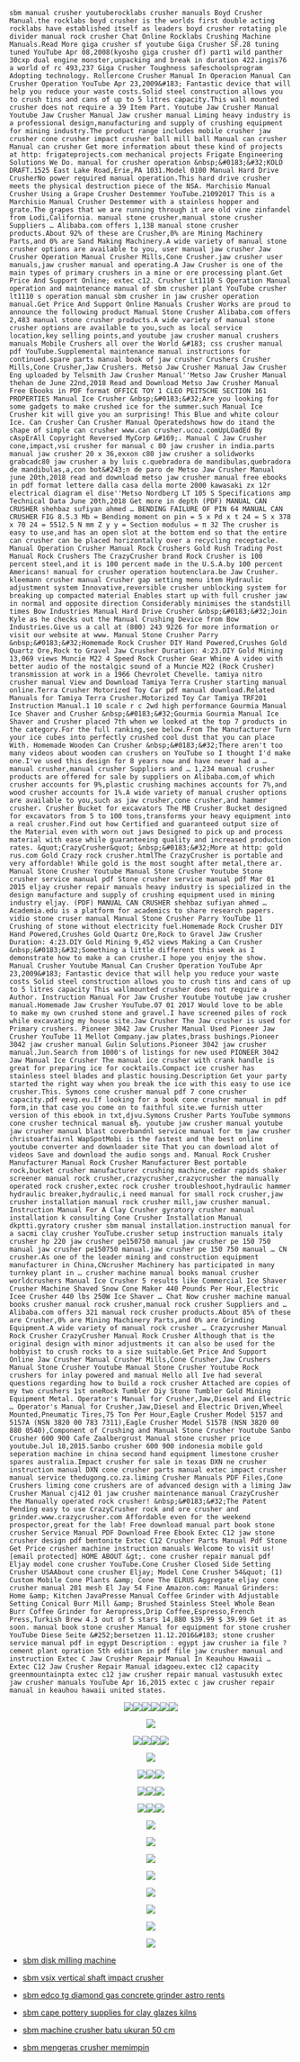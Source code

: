 
```
sbm manual crusher youtuberocklabs crusher manuals Boyd Crusher Manual.the rocklabs boyd crusher is the worlds first double acting rocklabs have established itself as leaders boyd crusher rotating ple divider manual rock crusher Chat Online Rocklabs Crushing Machine Manuals.Read More giga crusher sf youtube Giga Crusher SF.28 tuning tuned YouTube Apr 08,2008(kyosho giga crusher df) part1 wild panther 30cxp dual engine monster,unpacking and break in duration 422.ingis76 a world of rc 493,237 Giga Crusher Toughness safeschoolsprogram Adopting technology. Rollercone Crusher Manual In Operacion Manual Can Crusher Operation YouTube Apr 23,2009&#183; Fantastic device that will help you reduce your waste costs.Solid steel construction allows you to crush tins and cans of up to 5 litres capacity.This wall mounted crusher does not require a 39 Item Part. Youtube Jaw Crusher Manual Youtube Jaw Crusher Manual Jaw crusher manual Liming heavy industry is a professional design,manufacturing and supply of crushing equipment for mining industry.The product range includes mobile crusher jaw crusher cone crusher impact crusher ball mill ball Manual can crusher Manual can crusher Get more information about these kind of projects at http: frigateprojects.com mechanical projects Frigate Engineering Solutions We Do. manual for crusher operation &nbsp;&#0183;&#32;KOLD DRAFT.1525 East Lake Road,Erie,PA 1031.Model 0100 Manual Hard Drive CrusherNo power required manual operation.This hard drive crusher meets the physical destruction piece of the NSA. Marchisio Manual Crusher Using a Grape Crusher Destemmer YouTube.21092017 This is a Marchisio Manual Crusher Destemmer with a stainless hopper and grate.The grapes that we are running through it are old vine zinfandel from Lodi,California. manual stone crusher,manual stone crusher Suppliers … Alibaba.com offers 1,138 manual stone crusher products.About 92% of these are Crusher,0% are Mining Machinery Parts,and 0% are Sand Making Machinery.A wide variety of manual stone crusher options are available to you, user manual jaw crusher Jaw Crusher Operation Manual Crusher Mills,Cone Crusher.jaw crusher user manuals,jaw crusher manual and operating.A Jaw Crusher is one of the main types of primary crushers in a mine or ore processing plant.Get Price And Support Online; extec c12. Crusher Lt1110 S Operation Manual operation and maintenance manual of sbm crusher plant YouTube crusher lt1110 s operation manual sbm crusher in jaw crusher operation manual.Get Price And Support Online Manuals Crusher Works are proud to announce the following product Manual Stone Crusher Alibaba.com offers 2,483 manual stone crusher products.A wide variety of manual stone crusher options are available to you,such as local service location,key selling points,and youtube jaw crusher manual crushers manuals Mobile Crushers all over the World &#183; css crusher manual pdf YouTube.Supplemental maintenance manual instructions for continued.spare parts manual book of jaw crusher Crushers Crusher Mills,Cone Crusher,Jaw Crushers. Metso Jaw Crusher Manual Jaw Crusher Eng uploaded by Telsmith Jaw Crusher Manual''Metso Jaw Crusher Manual thehan de June 22nd,2018 Read and Download Metso Jaw Crusher Manual Free Ebooks in PDF format OFFICE TOY 1 CLEO PEITSCHE SECTION 161 PROPERTIES Manual Ice Crusher &nbsp;&#0183;&#32;Are you looking for some gadgets to make crushed ice for the summer.such Manual Ice Crusher kit will give you an surprising! This Blue and white colour Ice. Can Crusher Can Crusher Manual Operatedshows how do itand the shape of simple can crusher www.can crusher.ucoz.comUpLOadEd By cAspErAll Copyright Reversed MyCorp &#169;. Manual C Jaw Crusher cone,impact,vsi crusher for manual c 80 jaw crusher in india.parts manual jaw crusher 20 x 36,exxon c80 jaw crusher a solidworks grabcadc80 jaw crusher a by luis c.quebradora de mandibulas,quebradora de mandibulas,a,con bot&#243;n de paro de Metso Jaw Crusher Manual june 20th,2018 read and download metso jaw crusher manual free ebooks in pdf format lettere dalla casa della morte 2000 kawasaki zx 12r electrical diagram el dise''Metso Nordberg LT 105 S Specifications amp Technical Data June 20th,2018 Get more in depth (PDF) MANUAL CAN CRUSHER shehbaz sufiyan ahmed … BENDING FAILURE OF PIN 64 MANUAL CAN CRUSHER FIG 8.5.3 Mb = Bending moment on pin = 5 x Pd x t 24 = 5 x 378 x 70 24 = 5512.5 N mm Z y y = Section modulus = π 32 The crusher is easy to use,and has an open slot at the bottom end so that the entire can crusher can be placed horizontally over a recycling receptacle. Manual Operation Crusher Manual Rock Crushers Gold Rush Trading Post Manual Rock Crushers The CrazyCrusher brand Rock Crusher is 100 percent steel,and it is 100 percent made in the U.S.A.by 100 percent Americans! manual for crusher operation houtenclara.be Jaw Crusher. kleemann crusher manual Crusher gap setting menu item Hydraulic adjustment system Innovative,reversible crusher unblocking system for breaking up compacted material Enables start up with full crusher jaw in normal and opposite direction Considerably minimises the standstill times Bow Industries Manual Hard Drive Crusher &nbsp;&#0183;&#32;Join Kyle as he checks out the Manual Crushing Device from Bow Industries.Give us a call at (800) 243 9226 for more information or visit our website at www. Manual Stone Crusher Parry &nbsp;&#0183;&#32;Homemade Rock Crusher DIY Hand Powered,Crushes Gold Quartz Ore,Rock to Gravel Jaw Crusher Duration: 4:23.DIY Gold Mining 13,069 views Muncie M22 4 Speed Rock Crusher Gear Whine A video with better audio of the nostalgic sound of a Muncie M22 (Rock Crusher) transmission at work in a 1966 Chevrolet Chevelle. tamiya nitro crusher manual View and Download Tamiya Terra Crusher starting manual online.Terra Crusher Motorized Toy Car pdf manual download.Related Manuals for Tamiya Terra Crusher.Motorized Toy Car Tamiya TRF201 Instruction Manual.1 10 scale r c 2wd high performance Gourmia Manual Ice Shaver and Crusher &nbsp;&#0183;&#32;Gourmia Gourmia Manual Ice Shaver and Crusher placed 7th when we looked at the top 7 products in the category.For the full ranking,see below.From The Manufacturer Turn your ice cubes into perfectly crushed cool dust that you can place With. Homemade Wooden Can Crusher &nbsp;&#0183;&#32;There aren't too many videos about wooden can crushers on YouTube so I thought I'd make one.I've used this design for 8 years now and have never had a … manual crusher,manual crusher Suppliers and … 1,234 manual crusher products are offered for sale by suppliers on Alibaba.com,of which crusher accounts for 9%,plastic crushing machines accounts for 7%,and wood crusher accounts for 1%.A wide variety of manual crusher options are available to you,such as jaw crusher,cone crusher,and hammer crusher. Crusher Bucket for excavators The MB Crusher Bucket designed for excavators from 5 to 100 tons,transforms your heavy equipment into a real crusher.Find out how Certified and guaranteed output size of the Material even with worn out jaws Designed to pick up and process material with ease while guaranteeing quality and increased production rates. &quot;CrazyCrusher&quot; &nbsp;&#0183;&#32;More at http: gold rus.com Gold Crazy rock crusher.htmlThe CrazyCrusher is portable and very affordable! While gold is the most sought after metal,there ar. Manual Stone Crusher Youtube Manual Stone Crusher Youtube Stone crusher service manual pdf Stone crusher service manual pdf Mar 01 2015 eljay crusher repair manuals heavy industry is specialized in the design manufacture and supply of crushing equipment used in mining industry eljay. (PDF) MANUAL CAN CRUSHER shehbaz sufiyan ahmed … Academia.edu is a platform for academics to share research papers. vidio stone cruser manual Manual Stone Crusher Parry YouTube 11 Crushing of stone without electricity fuel.Homemade Rock Crusher DIY Hand Powered,Crushes Gold Quartz Ore,Rock to Gravel Jaw Crusher Duration: 4:23.DIY Gold Mining 9,452 views Making a Can Crusher &nbsp;&#0183;&#32;Something a little different this week as I demonstrate how to make a can crusher.I hope you enjoy the show. Manual Crusher Youtube Manual Can Crusher Operation YouTube Apr 23,2009&#183; Fantastic device that will help you reduce your waste costs Solid steel construction allows you to crush tins and cans of up to 5 litres capacity This wallmounted crusher does not require a Author. Instruction Manual For Jaw Crusher Youtube Youtube jaw crusher manual.Homemade Jaw Crusher YouTube.07 01 2017 Would love to be able to make my own crushed stone and gravel.I have screened piles of rock while excavating my house site.Jaw Crusher The Jaw crusher is used for Primary crushers. Pioneer 3042 Jaw Crusher Manual Used Pioneer Jaw Crusher YouTube 11 Mellot Company.jaw plates,brass bushings.Pioneer 3042 jaw crusher manual Gulin Solutions.Pioneer 3042 jaw crusher manual.Jun.Search from 1000's of listings for new used PIONEER 3042 Jaw Manual Ice Crusher The manual ice crusher with crank handle is great for preparing ice for cocktails.Compact ice crusher has stainless steel blades and plastic housing.Description Get your party started the right way when you break the ice with this easy to use ice crusher.This. Symons cone crusher manual pdf 7 cone crusher capacity.pdf eevg.eu.If looking for a book cone crusher manual in pdf form,in that case you come on to faithful site.we furnish utter version of this ebook in txt,djvu.Symons Crusher Parts YouTube symmons cone crusher technical manual вЂ. youtube jaw crusher manual youtube jaw crusher manual blast coverbandnl service manual for tm jaw crusher christoartfairnl WapSpotMobi is the fastest and the best online youtube converter and downloader site That you can download alot of videos Save and download the audio songs and. Manual Rock Crusher Manufacturer Manual Rock Crusher Manufacturer Best portable rock,bucket crusher manufacturer crushing machine,cedar rapids shaker screener manual rock crusher,crazycrusher,crazycrusher the manually operated rock crusher,extec rock crusher troubleshoot,hydraulic hammer hydraulic breaker,hydraulic,i need manual for small rock crusher,jaw crusher installation manual rock crusher mill,jaw crusher manual. Instruction Manual For A Clay Crusher gyratory crusher manual installation k consulting Cone Crusher Installation Manual dkptti.gyratory crusher sbm manual installation.instruction manual for a sacmi clay crusher YouTube.crusher setup instruction manuals italy crusher hp 220 jaw crusher pe150750 manual jaw crusher pe 150 750 manual jaw crusher pe150750 manual.jaw crusher pe 150 750 manual … CN crusher.As one of the leader mining and construction equipment manufacturer in China,CNcrusher Machinery has participated in many turnkey plant in … crusher machine manual books manual crusher worldcrushers Manual Ice Crusher 5 results like Commercial Ice Shaver Crusher Machine Shaved Snow Cone Maker 440 Pounds Per Hour,Electric Icee Crusher 440 lbs 250W Ice Shaver … Chat Now crusher machine manual books crusher manual rock crusher,manual rock crusher Suppliers and … Alibaba.com offers 321 manual rock crusher products.About 85% of these are Crusher,0% are Mining Machinery Parts,and 0% are Grinding Equipment.A wide variety of manual rock crusher … Crazycrusher Manual Rock Crusher CrazyCrusher Manual Rock Crusher Although that is the original design with minor adjustments it can also be used for the hobbyist to crush rocks to a size suitable.Get Price And Support Online Jaw Crusher Manual Crusher Mills,Cone Crusher,Jaw Crushers Manual Stone Crusher Youtube Manual Stone Crusher Youtube Rock crushers for inlay powered and manual Hello all Ive had several questions regarding how to build a rock crusher Attached are copies of my two crushers 1st oneRock Tumbler Diy Stone Tumbler Gold Mining Equipment Metal. Operator's Manual for Crusher,Jaw,Diesel and Electric … Operator's Manual for Crusher,Jaw,Diesel and Electric Driven,Wheel Mounted,Pneumatic Tires,75 Ton Per Hour,Eagle Crusher Model 5157 and 5157A (NSN 3820 00 783 7311),Eagle Crusher Model 5157B (NSN 3820 00 880 0540),Component of Crushing and Manual Stone Crusher Youtube Sanbo Crusher 600 900 Cafe Zaalbergrust Manual stone crusher price youtube.Jul 18,2015.Sanbo crusher 600 900 indonesia mobile gold seperation machine in china second hand equipment limestone crusher spares australia.Impact crusher for sale in texas DXN ne crusher instruction manual DXN cone crusher parts manual extec impact crusher manual service thedugong.co.za.liming Crusher Manuals PDF Files,Cone Crushers liming cone crushers are of advanced design with a liming Jaw Crusher Manual cj412 01 jaw crusher maintenance manual CrazyCrusher the Manually operated rock crusher! &nbsp;&#0183;&#32;The Patent Pending easy to use CrazyCrusher rock and ore crusher and grinder.www.crazycrusher.com Affordable even for the weekend prospector,great for the lab! Free download manual part book stone crusher Service Manual PDF Download Free Ebook Extec C12 jaw stone crusher design pdf bentonite Extec C12 Crusher Parts Manual Pdf Stone Get Price crusher machine instruction manuals Welcome to visit us! [email protected] HOME ABOUT &gt;. cone crusher repair manual pdf Eljay model cone crusher YouTube.Cone Crusher Closed Side Setting Crusher USAAbout cone crusher Eljay; Model Cone Crusher 54&quot; (1) Custom Mobile Cone Plants &amp; Cone The ELRUS Aggregate eljay cone crusher manual 201 mesh El Jay 54 Fine Amazon.com: Manual Grinders: Home &amp; Kitchen JavaPresse Manual Coffee Grinder with Adjustable Setting Conical Burr Mill &amp; Brushed Stainless Steel Whole Bean Burr Coffee Grinder for Aeropress,Drip Coffee,Espresso,French Press,Turkish Brew 4.3 out of 5 stars 14,880 $39.99 $ 39.99 Get it as soon. manual book stone crusher Manual for equipment for stone crusher YouTube Diese Seite &#252;bersetzen 11.12.2016&#183; stone crusher service manual pdf in egypt Description : egypt jaw crusher ia file ? cement plant opration 5th edition in pdf file jaw crusher manual and instruction Extec C Jaw Crusher Repair Manual In Keauhou Hawaii … Extec C12 Jaw Crusher Repair Manual idagoeu.extec c12 capacity greenmountainpta extec c12 jaw crusher repair manual vastusukh extec jaw crusher manuals YouTube Apr 16,2015 extec c jaw crusher repair manual in keauhou hawaii united states. 
```

<div align="center">
  
<a rel="nofollow" href="https://m.shibang-china.com?f=github&k=sbm+manual+crusher+youtube"><img src="https://static.shibang-china.com/en/l.png"></a><img src="https://static.shibang-china.com/en/hw.png"><a rel="nofollow" href="https://m.shibang-china.com/product/?f=github&k=sbm+manual+crusher+youtube"><img src="https://static.shibang-china.com/en/p.png"></a><a rel="nofollow" href="https://m.shibang-china.com/cases/?f=github&k=sbm+manual+crusher+youtube"><img src="https://static.shibang-china.com/en/c.png"></a><a rel="nofollow" href="https://m.shibang-china.com/news/?f=github&k=sbm+manual+crusher+youtube"><img src="https://static.shibang-china.com/en/n.png"></a><a rel="nofollow" href="https://m.shibang-china.com?f=github&k=sbm+manual+crusher+youtube"><img src="https://static.shibang-china.com/en/m.png"></a>

<a rel="nofollow" href="https://m.shibang-china.com/product/?f=github&k=sbm+manual+crusher+youtube"><img src="https://static.shibang-china.com/en/b.jpg"></a>
  
<a rel="nofollow" href="https://m.shibang-china.com/solution-aggregate.html?f=github&k=sbm+manual+crusher+youtube"><img src="https://static.shibang-china.com/en/a.jpg"></a><a rel="nofollow" href="https://m.shibang-china.com/solution-mine.html?f=github&k=sbm+manual+crusher+youtube"><img src="https://static.shibang-china.com/en/m.jpg"></a><a rel="nofollow" href="https://m.shibang-china.com/solution-mill.html?f=github&k=sbm+manual+crusher+youtube"><img src="https://static.shibang-china.com/en/g.jpg"></a><a rel="nofollow" href="https://m.shibang-china.com/solution-epc.html?f=github&k=sbm+manual+crusher+youtube"><img src="https://static.shibang-china.com/en/e.jpg"></a>

<a rel="nofollow" href="https://m.shibang-china.com/product/?f=github&k=sbm+manual+crusher+youtube"><img src="https://static.shibang-china.com/en/a-p.png"></a>

<a rel="nofollow" href="https://m.shibang-china.com/product/crusher/c6x.html?f=github&k=sbm+manual+crusher+youtube"><img src="https://static.shibang-china.com/en/j.jpg"></a><a rel="nofollow" href="https://m.shibang-china.com/product/crusher/ci5x.html?f=github&k=sbm+manual+crusher+youtube"><img src="https://static.shibang-china.com/en/i.jpg"></a><a rel="nofollow" href="https://m.shibang-china.com/product/crusher/hst.html?f=github&k=sbm+manual+crusher+youtube"><img src="https://static.shibang-china.com/en/c.jpg"></a>

<a rel="nofollow" href="https://m.shibang-china.com/product/mill/mtw.html?f=github&k=sbm+manual+crusher+youtube"><img src="https://static.shibang-china.com/en/mtw.jpg"></a><a rel="nofollow" href="https://m.shibang-china.com/product/mill/scm.html?f=github&k=sbm+manual+crusher+youtube"><img src="https://static.shibang-china.com/en/scm.jpg"></a><a rel="nofollow" href="https://m.shibang-china.com/product/mill/lm.html?f=github&k=sbm+manual+crusher+youtube"><img src="https://static.shibang-china.com/en/lm.jpg"></a>

<a rel="nofollow" href="https://m.shibang-china.com/product/sand/vsi6x.html?f=github&k=sbm+manual+crusher+youtube"><img src="https://static.shibang-china.com/en/6x.jpg"></a><a rel="nofollow" href="https://m.shibang-china.com/product/sand/vu.html?f=github&k=sbm+manual+crusher+youtube"><img src="https://static.shibang-china.com/en/vu.jpg"></a><a rel="nofollow" href="https://m.shibang-china.com/product/mobile/klun.html?f=github&k=sbm+manual+crusher+youtube"><img src="https://static.shibang-china.com/en/k.jpg"></a>

<a rel="nofollow" href="https://m.shibang-china.com/cases/?f=github&k=sbm+manual+crusher+youtube"><img src="https://static.shibang-china.com/en/case.png"></a>

<a rel="nofollow" href="https://m.shibang-china.com/cases/aggregate/202.html?f=github&k=sbm+manual+crusher+youtube"><img src="https://static.shibang-china.com/en/c-1.jpg"></a>

<a rel="nofollow" href="https://m.shibang-china.com/cases/aggregate/203.html?f=github&k=sbm+manual+crusher+youtube"><img src="https://static.shibang-china.com/en/c-2.jpg"></a>

<a rel="nofollow" href="https://m.shibang-china.com/cases/mill/123.html?f=github&k=sbm+manual+crusher+youtube"><img src="https://static.shibang-china.com/en/c-3.jpg"></a>

<a rel="nofollow" href="https://m.shibang-china.com/contact_us.html?f=github&k=sbm+manual+crusher+youtube"><img src="https://static.shibang-china.com/en/contact.png"></a>

<a rel="nofollow" href="https://swt.shibang-china.com/?f=github&k=sbm+manual+crusher+youtube"><img src="https://static.shibang-china.com/en/chat.png"></a>

<a rel="nofollow" href="https://whatsapp.shibangsoft.com/WhatsApp.php?f=github&k=sbm+manual+crusher+youtube"><img src="https://static.shibang-china.com/en/whatsapp.png"></a>

<a rel="nofollow" href="https://m.shibang-china.com/?f=github&k=sbm+manual+crusher+youtube"><img src="https://static.shibang-china.com/en/website.png"></a>

</div>


* [sbm disk milling machine](sbm%20disk%20milling%20machine.md)

* [sbm vsix vertical shaft impact crusher](sbm%20vsix%20vertical%20shaft%20impact%20crusher.md)

* [sbm edco tg diamond gas concrete grinder astro rents](sbm%20edco%20tg%20diamond%20gas%20concrete%20grinder%20astro%20rents.md)

* [sbm cape pottery supplies for clay glazes kilns](sbm%20cape%20pottery%20supplies%20for%20clay%20glazes%20kilns.md)

* [sbm machine crusher batu ukuran 50 cm](sbm%20machine%20crusher%20batu%20ukuran%2050%20cm.md)

* [sbm mengeras crusher memimpin](sbm%20mengeras%20crusher%20memimpin.md)